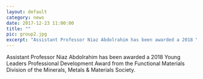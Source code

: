 ```yaml
---
layout: default
category: news
date: 2017-12-23 11:00:00
title: ""
pic: group2.jpg
excerpt: "Assistant Professor Niaz Abdolrahim has been awarded a 2018 Young Leaders Professional Development Award from the Functional Materials Division of the Minerals, Metals & Materials Society."
---
```

Assistant Professor Niaz Abdolrahim has been awarded a 2018 Young Leaders Professional Development Award from the Functional Materials Division of the Minerals, Metals & Materials Society.

